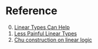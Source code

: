 # Reference

0. [Linear Types Can Help](http://aidancully.blogspot.com/2021/12/linear-types-can-help.html)
0. [Less Painful Linear Types](http://aidancully.blogspot.com/2021/12/less-painful-linear-types.html)
0. [Chu construction on linear logic](http://boxbase.org/entries/2019/jul/15/chu-construction/)

